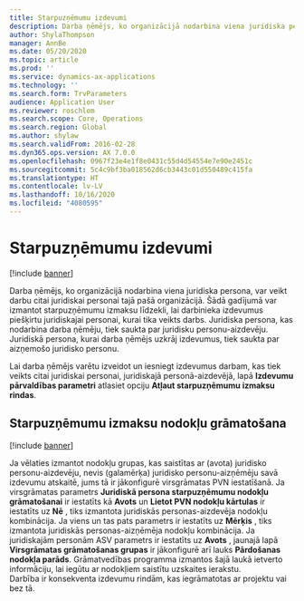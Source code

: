 ```yaml
---
title: Starpuzņēmumu izdevumi
description: Darba ņēmējs, ko organizācijā nodarbina viena juridiska persona, var veikt darbu citai juridiskai personai tajā pašā organizācijā. Šādā gadījumā var izmantot starpuzņēmumu izmaksu līdzekli, lai darbinieka izdevumus piešķirtu juridiskajai personai, kurai tika veikts darbs.
author: ShylaThompson
manager: AnnBe
ms.date: 05/20/2020
ms.topic: article
ms.prod: ''
ms.service: dynamics-ax-applications
ms.technology: ''
ms.search.form: TrvParameters
audience: Application User
ms.reviewer: roschlom
ms.search.scope: Core, Operations
ms.search.region: Global
ms.author: shylaw
ms.search.validFrom: 2016-02-28
ms.dyn365.ops.version: AX 7.0.0
ms.openlocfilehash: 0967f23e4e1f8e0431c55d4d54554e7e90e2451c
ms.sourcegitcommit: 5c4c9bf3ba018562d6cb3443c01d550489c415fa
ms.translationtype: HT
ms.contentlocale: lv-LV
ms.lasthandoff: 10/16/2020
ms.locfileid: "4080595"
---
```

# <a name="intercompany-expenses"></a>Starpuzņēmumu izdevumi

[!include [banner](../includes/banner.md)]

Darba ņēmējs, ko organizācijā nodarbina viena juridiska persona, var veikt darbu citai juridiskai personai tajā pašā organizācijā. Šādā gadījumā var izmantot starpuzņēmumu izmaksu līdzekli, lai darbinieka izdevumus piešķirtu juridiskajai personai, kurai tika veikts darbs. Juridiska persona, kas nodarbina darba ņēmēju, tiek saukta par juridisku personu-aizdevēju. Juridiskā persona, kurai darba ņēmējs uzkrāj izdevumus, tiek saukta par aizņemošo juridisko personu. 

Lai darba ņēmējs varētu izveidot un iesniegt izdevumus darbam, kas tiek veikts citai juridiskai personai, juridiskajā personā-aizdevējā, lapā **Izdevumu pārvaldības parametri** atlasiet opciju **Atļaut starpuzņēmumu izmaksu rindas**. 

## <a name="tax-posting-for-intercompany-expenses"></a>Starpuzņēmumu izmaksu nodokļu grāmatošana

[!include [banner](../includes/banner.md)]

Ja vēlaties izmantot nodokļu grupas, kas saistītas ar (avota) juridisko personu-aizdevēju, nevis (galamērķa) juridisko personu-aizņēmēju savā izdevumu atskaitē, jums tā ir jākonfigurē virsgrāmatas PVN iestatīšanā. Ja virsgrāmatas parametrs **Juridiskā persona starpuzņēmumu nodokļu grāmatošanai** ir iestatīts kā **Avots** un **Lietot PVN nodokļu kārtulas** ir iestatīts uz **Nē** , tiks izmantota juridiskās personas-aizdevēja nodokļu kombinācija. Ja viens un tas pats parametrs ir iestatīts uz **Mērķis** , tiks izmantota juridiskās personas-aizņēmēja nodokļu kombinācija. Ja juridiskajām personām ASV parametrs ir iestatīts uz **Avots** , jaunajā lapā **Virsgrāmatas grāmatošanas grupas** ir jākonfigurē arī lauks **Pārdošanas nodokļa parāds**. Grāmatvedības programma izmantos šajā laukā ietverto informāciju, lai iegūtu ar nodokļiem saistītu uzskaites ierakstu.   
Darbība ir konsekventa izdevumu rindām, kas iegrāmatotas ar projektu vai bez tā.  
